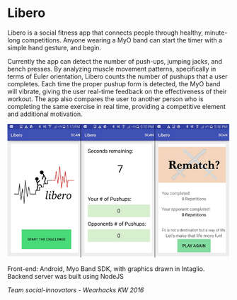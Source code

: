 # Libero

Libero is a social fitness app that connects people through healthy, minute-long competitions. Anyone wearing a MyO band can start the timer with a simple hand gesture, and begin.

Currently the app can detect the number of push-ups, jumping jacks, and bench presses. By analyzing muscle movement patterns, specifically in terms of Euler orientation, Libero counts the number of pushups that a user completes. Each time the proper pushup form is detected, the MyO band will vibrate, giving the user real-time feedback on the effectiveness of their workout. The app also compares the user to another person who is completing the same exercise in real time, providing a competitive element and additional motivation.  


![Libero](/src/main/res/drawable/libero2.png?raw=true)

Front-end: Android, Myo Band SDK, with graphics drawn in Intaglio.
Backend server was built using NodeJS  

<em>Team social-innovators - Wearhacks KW 2016</em>  

